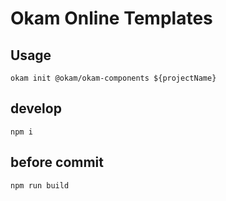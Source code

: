 # Okam Online Templates

## Usage

```
okam init @okam/okam-components ${projectName}
```

## develop

```
npm i
```

## before commit

```
npm run build
```
